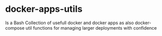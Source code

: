 # docker-apps-utils
Is a Bash Collection of usefull docker and docker apps as also docker-compose util functions for managing larger deployments with confidence
